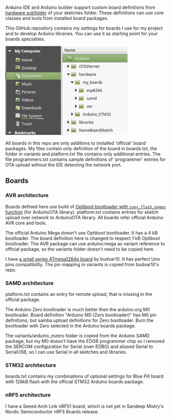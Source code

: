 
Arduino IDE and Arduino builder support custom board definitions from [hardware subfolder](https://arduino.github.io/arduino-cli/platform-specification/) of your sketches folder. These definitions can use core classes and tools from installed board packages.

This GitHub repository contains my settings for boards I use for my project and to develop Arduino libraries. You can use it as starting point for your boards specialties.

![folders](my_boards.png)

All boards in this repo are only additions to installed 'official' board packages. My files contain only definition of the board in boards.txt, the folder in variants and platform.txt file contains only additional entries. The file programmers.txt contains sample definitions of 'programmer' entries for OTA upload without the IDE detecting the network port.

## Boards

### AVR architecture

Boards defined here use build of [Optiboot bootloader with `copy_flash_pages` function](https://github.com/Optiboot/optiboot/pull/269) (for ArduinoOTA library). platform.txt contains entries for sketch upload over network to ArduinoOTA library. All boards refer official Arduino AVR core and tools.

The official Arduino Mega doesn't use Optiboot bootloader. It has a 4 kB bootloader. The board definition here is changed to respect 1 kB Optiboot bootloader. The AVR package can use arduino:mega as variant reference to official package, so the variants folder doesn't need to be copied here. 

I have [a small series ATmega1284p board](https://github.com/budvar10/Arduino-ATmega1284P) by budvar10. It has perfect Uno pins compatibility. The pin mapping in variants is copied from budvar10's repo.

### SAMD architecture

platform.txt contains an entry for remote upload, that is missing in the official package.

The Arduino Zero bootloader is much better then the arduino.org M0 bootloader. Board definition "Arduino M0 (Zero bootloader)" has M0 pin definitions, but samba upload definitions for Zero bootloader. Burn the bootloader with Zero selected in the Arduino boards package. 

The variants/arduino_mzero folder is copied from the Arduino SAMD package, but my M0 doesn't have the EDGB programmer chip so I removed the SERCOM configuration for Serial (over EDBG) and aliased Serial to SerialUSB, so I can use Serial in all sketches and libraries.

### STM32 architecture

boards.txt contains my combinations of optional settings for Blue Pill board with 128kB flash with the official STM32 Arduino boards package.

### nRF5 architecture

I have a Seeed Arch Link nRF51 board, which is not yet in Sandeep Mistry's Nordic Semiconductor nRF5 Boards release.